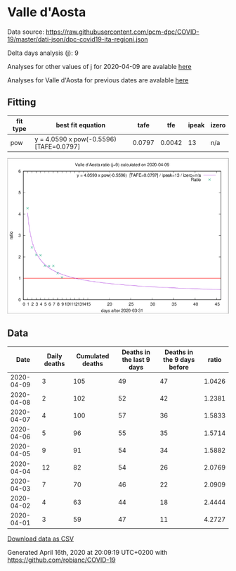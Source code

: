 # Valle d'Aosta

Data source: https://raw.githubusercontent.com/pcm-dpc/COVID-19/master/dati-json/dpc-covid19-ita-regioni.json

Delta days analysis (j): 9

Analyses for other values of j for 2020-04-09 are avalable [here](../2020-04-09/README.md)

Analyses for Valle d'Aosta for previous dates are avalable [here](../README.md)

## Fitting 
|fit type|best fit equation|tafe|tfe|ipeak|izero|
|-------|-----|--------|------|---|---|
|pow|y = 4.0590 x pow(-0.5596)  [TAFE=0.0797]|0.0797|0.0042|13|n/a|

![Plot](COVID-19_valle_d'aosta_j9_2020-04-09.png)

## Data
|Date|Daily deaths|Cumulated deaths|Deaths in the last 9 days|Deaths in the 9 days before|ratio|
|----|----------|-----------|-------|--------------------|-----|
|2020-04-09|3|105|49|47|1.0426|
|2020-04-08|2|102|52|42|1.2381|
|2020-04-07|4|100|57|36|1.5833|
|2020-04-06|5|96|55|35|1.5714|
|2020-04-05|9|91|54|34|1.5882|
|2020-04-04|12|82|54|26|2.0769|
|2020-04-03|7|70|46|22|2.0909|
|2020-04-02|4|63|44|18|2.4444|
|2020-04-01|3|59|47|11|4.2727|

[Download data as CSV](COVID-19_valle_d'aosta_j9_2020-04-09.csv)

Generated April 16th, 2020 at 20:09:19 UTC+0200 with https://github.com/robianc/COVID-19
